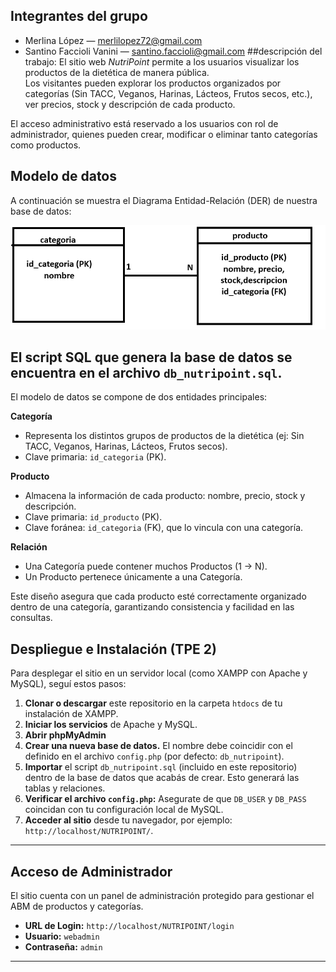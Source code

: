 ## Integrantes del grupo

- Merlina López — merlilopez72@gmail.com
- Santino Faccioli Vanini — santino.faccioli@gmail.com
##descripción del trabajo:
El sitio web *NutriPoint* permite a los usuarios visualizar los productos de la dietética de manera pública.  
Los visitantes pueden explorar los productos organizados por categorías (Sin TACC, Veganos, Harinas, Lácteos, Frutos secos, etc.), ver precios, stock y descripción de cada producto.

El acceso administrativo está reservado a los usuarios con rol de administrador, quienes pueden crear, modificar o eliminar tanto categorías como productos.  

## Modelo de datos
A continuación se muestra el Diagrama Entidad-Relación (DER) de nuestra base de datos:

![DER de NutriPoint](DER_nutripoint.png)

## El script SQL que genera la base de datos se encuentra en el archivo `db_nutripoint.sql`.

El modelo de datos se compone de dos entidades principales:

**Categoría**  
- Representa los distintos grupos de productos de la dietética (ej: Sin TACC, Veganos, Harinas, Lácteos, Frutos secos).  
- Clave primaria: `id_categoria` (PK).

**Producto**  
- Almacena la información de cada producto: nombre, precio, stock y descripción.  
- Clave primaria: `id_producto` (PK).  
- Clave foránea: `id_categoria` (FK), que lo vincula con una categoría.

**Relación**  
- Una Categoría puede contener muchos Productos (1 → N).  
- Un Producto pertenece únicamente a una Categoría.

Este diseño asegura que cada producto esté correctamente organizado dentro de una categoría, garantizando consistencia y facilidad en las consultas.
 ## Despliegue e Instalación (TPE 2)

Para desplegar el sitio en un servidor local (como XAMPP con Apache y MySQL), seguí estos pasos:

1.  **Clonar o descargar** este repositorio en la carpeta `htdocs` de tu instalación de XAMPP.
2.  **Iniciar los servicios** de Apache y MySQL.
3.  **Abrir phpMyAdmin**
4.  **Crear una nueva base de datos.** El nombre debe coincidir con el definido en el archivo `config.php` (por defecto: `db_nutripoint`).
5.  **Importar** el script `db_nutripoint.sql` (incluido en este repositorio) dentro de la base de datos que acabás de crear. Esto generará las tablas y relaciones.
6.  **Verificar el archivo `config.php`:** Asegurate de que `DB_USER` y `DB_PASS` coincidan con tu configuración local de MySQL.
7.  **Acceder al sitio** desde tu navegador, por ejemplo: `http://localhost/NUTRIPOINT/`.

---

## Acceso de Administrador

El sitio cuenta con un panel de administración protegido para gestionar el ABM de productos y categorías.

-   **URL de Login:** `http://localhost/NUTRIPOINT/login`
-   **Usuario:** `webadmin`
-   **Contraseña:** `admin`

---